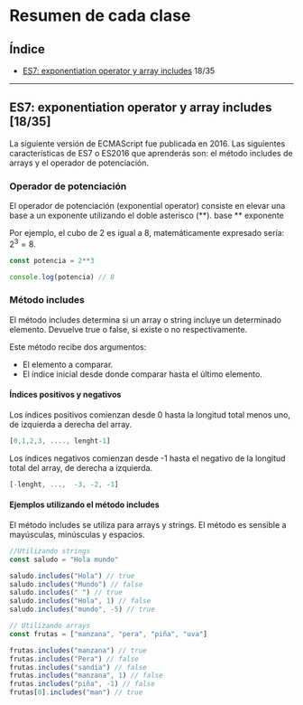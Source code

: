 # Resumen de cada clase

## Índice
* [ES7: exponentiation operator y array includes](#id1) 18/35

------------

## ES7: exponentiation operator y array includes [18/35]<a name="id1"></a>

La siguiente versión de ECMAScript fue publicada en 2016. Las siguientes características de ES7 o ES2016 que aprenderás son: el método includes de arrays y el operador de potenciación.

### Operador de potenciación
El operador de potenciación (exponential operator) consiste en elevar una base a un exponente utilizando el doble asterisco (**).
base ** exponente

Por ejemplo, el cubo de 2 es igual a 8, matemáticamente expresado sería: $2^3=8$.
````javascript
const potencia = 2**3

console.log(potencia) // 8
````
### Método includes
El método includes determina si un array o string incluye un determinado elemento. Devuelve true o false, si existe o no respectivamente.

Este método recibe dos argumentos:
* El elemento a comparar.
* El índice inicial desde donde comparar hasta el último elemento.

#### Índices positivos y negativos
Los índices positivos comienzan desde 0 hasta la longitud total menos uno, de izquierda a derecha del array.
````javascript
[0,1,2,3, ...., lenght-1]
````
Los índices negativos comienzan desde -1 hasta el negativo de la longitud total del array, de derecha a izquierda.
````javascript
[-lenght, ...,  -3, -2, -1]
````
#### Ejemplos utilizando el método includes
El método includes se utiliza para arrays y strings. El método es sensible a mayúsculas, minúsculas y espacios.
````javascript
//Utilizando strings
const saludo = "Hola mundo"

saludo.includes("Hola") // true
saludo.includes("Mundo") // false
saludo.includes(" ") // true
saludo.includes("Hola", 1) // false
saludo.includes("mundo", -5) // true
````

````javascript
// Utilizando arrays
const frutas = ["manzana", "pera", "piña", "uva"]

frutas.includes("manzana") // true
frutas.includes("Pera") // false
frutas.includes("sandía") // false
frutas.includes("manzana", 1) // false
frutas.includes("piña", -1) // false
frutas[0].includes("man") // true
````